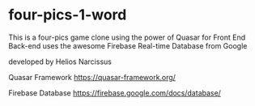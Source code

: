 # four-pics-1-word

This is a four-pics game clone using the power of Quasar for Front End
Back-end uses the awesome Firebase Real-time Database from Google

developed by Helios Narcissus

Quasar Framework
https://quasar-framework.org/

Firebase Database
https://firebase.google.com/docs/database/
